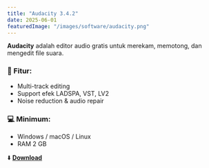 ```yaml
---
title: "Audacity 3.4.2"
date: 2025-06-01
featuredImage: "/images/software/audacity.png"
---
```


**Audacity** adalah editor audio gratis untuk merekam, memotong, dan mengedit file suara.

### 🧩 Fitur:
- Multi-track editing
- Support efek LADSPA, VST, LV2
- Noise reduction & audio repair

### 💻 Minimum:
- Windows / macOS / Linux
- RAM 2 GB

⬇️ **[Download](https://example.com/download/audacity342.zip)**
